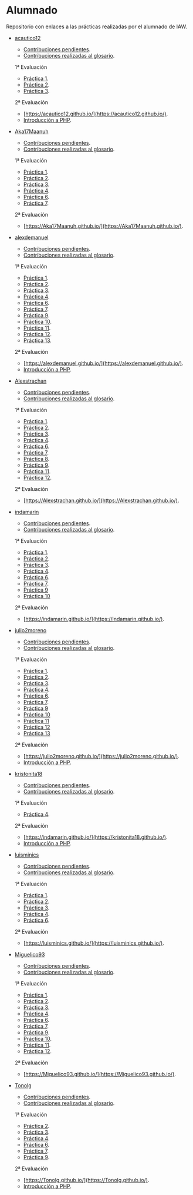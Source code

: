 # Alumnado

Repositorio con enlaces a las prácticas realizadas por el alumnado de IAW.

- [acautico12](https://github.com/acautico12)
  - [Contribuciones pendientes](https://github.com/iaw-asir-iescelia/glosario/issues?utf8=%E2%9C%93&q=assignee%3Aacautico12+is%3Aopen).
  - [Contribuciones realizadas al glosario](https://github.com/iaw-asir-iescelia/glosario/issues?utf8=%E2%9C%93&q=assignee%3Aacautico12+is%3Aclosed).

  1ª Evaluación
  - [Práctica 1](https://github.com/acautico12/practica01).
  - [Práctica 2](https://github.com/acautico12/practica02).
  - [Práctica 3](https://github.com/acautico12/practica03).
  
  2ª Evaluación
  
  - [https://acautico12.github.io/](https://acautico12.github.io/).
  - [Introducción a PHP](https://github.com/acautico12/practicas-php).

- [Aka17Maanuh](https://github.com/Aka17Maanuh)
  - [Contribuciones pendientes](https://github.com/iaw-asir-iescelia/glosario/issues?utf8=%E2%9C%93&q=assignee%3AAka17Maanuh+is%3Aopen).
  - [Contribuciones realizadas al glosario](https://github.com/iaw-asir-iescelia/glosario/issues?utf8=%E2%9C%93&q=assignee%3AAka17Maanuh+is%3Aclosed).
  
  1ª Evaluación
  - [Práctica 1](https://github.com/Aka17Maanuh/Practica1).
  - [Práctica 2](https://github.com/Aka17Maanuh/Practica2).
  - [Práctica 3](https://github.com/Aka17Maanuh/Practica3).
  - [Práctica 4](https://github.com/Aka17Maanuh/Practica4).
  - [Práctica 6](https://github.com/Aka17Maanuh/Practica6).
  - [Práctica 7](https://github.com/Aka17Maanuh/Practica7).
 
   2ª Evaluación
  - [https://Aka17Maanuh.github.io/](https://Aka17Maanuh.github.io/).

- [alexdemanuel](https://github.com/alexdemanuel)
  - [Contribuciones pendientes](https://github.com/iaw-asir-iescelia/glosario/issues?utf8=%E2%9C%93&q=assignee%3Aalexdemanuel+is%3Aopen).
  - [Contribuciones realizadas al glosario](https://github.com/iaw-asir-iescelia/glosario/issues?utf8=%E2%9C%93&q=assignee%3Aalexdemanuel+is%3Aclosed).

  1ª Evaluación
  - [Práctica 1](https://github.com/alexdemanuel/Practica-01-LAMP-Stack).
  - [Práctica 2](https://github.com/alexdemanuel/Practica-02-LAMP-Stack-Vagrant).
  - [Práctica 3](https://github.com/alexdemanuel/Practica-03-Lamp-Stack-2Maquinas-Vagrant).
  - [Práctica 4](https://github.com/alexdemanuel/Practica-04-2ServWeb-1BD).
  - [Práctica 6](https://github.com/alexdemanuel/Practica-06-Balanceador).
  - [Práctica 7](https://github.com/alexdemanuel/Practica-07-Wordpress-vagrant).
  - [Práctica 9](https://github.com/alexdemanuel/Practica-09-WPScan).
  - [Práctica 10](https://github.com/alexdemanuel/Practica-10-WP-Amazon).
  - [Práctica 11](https://github.com/alexdemanuel/Practica-11-WP-Bitnami).
  - [Práctica 12](https://github.com/alexdemanuel/Practica-12-Drupal).
  - [Práctica 13](https://github.com/alexdemanuel/Practica-13-Moodle).

   2ª Evaluación
  - [https://alexdemanuel.github.io/](https://alexdemanuel.github.io/).
  - [Introducción a PHP](https://github.com/alexdemanuel/Practicas-PHP).


- [Alexstrachan](https://github.com/Alexstrachan)
  - [Contribuciones pendientes](https://github.com/iaw-asir-iescelia/glosario/issues?utf8=%E2%9C%93&q=assignee%3AAlexstrachan+is%3Aopen).
  - [Contribuciones realizadas al glosario](https://github.com/iaw-asir-iescelia/glosario/issues?utf8=%E2%9C%93&q=assignee%3AAlexstrachan+is%3Aclosed).

  1ª Evaluación
  - [Práctica 1](https://github.com/Alexstrachan/practica1-LAMP).
  - [Práctica 2](https://github.com/Alexstrachan/Practica02).
  - [Práctica 3](https://github.com/Alexstrachan/Practica03).
  - [Práctica 4](https://github.com/Alexstrachan/Practica04).
  - [Práctica 6](https://github.com/Alexstrachan/Practica06).
  - [Práctica 7](https://github.com/Alexstrachan/Practica07).
  - [Práctica 8](https://github.com/Alexstrachan/practica08).
  - [Práctica 9](https://github.com/Alexstrachan/Practica09).
  - [Práctica 11](https://github.com/Alexstrachan/Practica11).
  - [Práctica 12](https://github.com/Alexstrachan/Practica12).

   2ª Evaluación
  - [https://Alexstrachan.github.io/](https://Alexstrachan.github.io/).


- [indamarin](https://github.com/indamarin)
  - [Contribuciones pendientes](https://github.com/iaw-asir-iescelia/glosario/issues?utf8=%E2%9C%93&q=assignee%3Aindamarin+is%3Aopen).
  - [Contribuciones realizadas al glosario](https://github.com/iaw-asir-iescelia/glosario/issues?utf8=%E2%9C%93&q=assignee%3Aindamarin+is%3Aclosed).

  1ª Evaluación
  - [Práctica 1](https://github.com/indamarin/practica01).
  - [Práctica 2](https://github.com/indamarin/practica02).
  - [Práctica 3](https://github.com/indamarin/practica03).
  - [Práctica 4](https://github.com/indamarin/practica04).  
  - [Práctica 6](https://github.com/indamarin/practica06).  
  - [Práctica 7](https://github.com/indamarin/practica07).
  - [Práctica 9](https://github.com/indamarin/practica09)
  - [Práctica 10](https://github.com/indamarin/practica10)  

   2ª Evaluación
  - [https://indamarin.github.io/](https://indamarin.github.io/).


- [julio2moreno](https://github.com/julio2moreno)
  - [Contribuciones pendientes](https://github.com/iaw-asir-iescelia/glosario/issues?utf8=%E2%9C%93&q=assignee%3Ajulio2moreno+is%3Aopen).
  - [Contribuciones realizadas al glosario](https://github.com/iaw-asir-iescelia/glosario/issues?utf8=%E2%9C%93&q=assignee%3Ajulio2moreno+is%3Aclosed).

  1ª Evaluación
  - [Práctica 1](https://github.com/julio2moreno/Practica-01-LAMP_STACK).
  - [Práctica 2](https://github.com/julio2moreno/Practica-02-LAMP_VAGRANT).
  - [Práctica 3](https://github.com/julio2moreno/Practica-03-LAMP_2niveles).
  - [Práctica 4](https://github.com/julio2moreno/Practica-04-2VM_Apache).
  - [Práctica 6](https://github.com/julio2moreno/Practica-06-Balanceador_Apache).
  - [Práctica 7](https://github.com/julio2moreno/Practica-07-wordpress).
  - [Práctica 9](https://github.com/julio2moreno/Practica-09-Auditoria_Seguridad_Wordpress)
  - [Práctica 10](https://github.com/julio2moreno/Practica-10-Wordpress_AWS)
  - [Práctica 11](https://github.com/julio2moreno/Practica-11-Wordpress_bitnami)
  - [Práctica 12](https://github.com/julio2moreno/Practica-12-Drupal_Bitnami)
  - [Práctica 13](https://github.com/julio2moreno/Practica-13-Instaladores_Bitnami)

   2ª Evaluación
  - [https://julio2moreno.github.io/](https://julio2moreno.github.io/).
  - [Introducción a PHP](https://github.com/julio2moreno/Pracicas-php).


- [kristonita18](https://github.com/kristonita18)
  - [Contribuciones pendientes](https://github.com/iaw-asir-iescelia/glosario/issues?utf8=%E2%9C%93&q=assignee%3Akristonita18+is%3Aopen).
  - [Contribuciones realizadas al glosario](https://github.com/iaw-asir-iescelia/glosario/issues?utf8=%E2%9C%93&q=assignee%3Akristonita18+is%3Aclosed).

  1ª Evaluación
  - [Práctica 4](https://github.com/kristonita18/p4).

  2ª Evaluación
  - [https://indamarin.github.io/](https://kristonita18.github.io/).
  - [Introducción a PHP](https://github.com/kristonita18/practicas--php).


- [luisminics](https://github.com/luisminics)
  - [Contribuciones pendientes](https://github.com/iaw-asir-iescelia/glosario/issues?utf8=%E2%9C%93&q=assignee%3Aluisminics+is%3Aopen).
  - [Contribuciones realizadas al glosario](https://github.com/iaw-asir-iescelia/glosario/issues?utf8=%E2%9C%93&q=assignee%3Aluisminics+is%3Aclosed).

  1ª Evaluación
  - [Práctica 1](https://github.com/luisminics/Practica-01-Lamp_Stack).
  - [Práctica 2](https://github.com/luisminics/Practica-02-Pila-LAMP-con-Vagrant).
  - [Práctica 3](https://github.com/luisminics/Practica-03-Pila-Lamp-2Maquinasvirtuales-Vagrant).
  - [Práctica 4](https://github.com/luisminics/Practica-04-2VM-Apache-Vagrant).
  - [Práctica 6](https://github.com/luisminics/Practica-06-Balanceador-de-carga-con-Apache).

  2ª Evaluación
  - [https://luisminics.github.io/](https://luisminics.github.io/).


- [Miguelico93](https://github.com/Miguelico93)
  - [Contribuciones pendientes](https://github.com/iaw-asir-iescelia/glosario/issues?utf8=%E2%9C%93&q=assignee%3AMiguelico93+is%3Aopen).
  - [Contribuciones realizadas al glosario](https://github.com/iaw-asir-iescelia/glosario/issues?utf8=%E2%9C%93&q=assignee%3AMiguelico93+is%3Aclosed).

  1ª Evaluación
  - [Práctica 1](https://github.com/Miguelico93/practica01).
  - [Práctica 2](https://github.com/Miguelico93/practica02).
  - [Práctica 3](https://github.com/Miguelico93/practica03).
  - [Práctica 4](https://github.com/Miguelico93/practica04).
  - [Práctica 6](https://github.com/Miguelico93/practica06).
  - [Práctica 7](https://github.com/Miguelico93/Practica07).
  - [Práctica 9](https://github.com/Miguelico93/Practica09).
  - [Práctica 10](https://github.com/Miguelico93/Practica-10).
  - [Práctica 11](https://github.com/Miguelico93/Practica-11).
  - [Práctica 12](https://github.com/Miguelico93/Practica12).

  2ª Evaluación
  - [https://Miguelico93.github.io/](https://Miguelico93.github.io/).


- [Tonolg](https://github.com/Tonolg)
  - [Contribuciones pendientes](https://github.com/iaw-asir-iescelia/glosario/issues?utf8=%E2%9C%93&q=assignee%3ATonolg+is%3Aopen).
  - [Contribuciones realizadas al glosario](https://github.com/iaw-asir-iescelia/glosario/issues?utf8=%E2%9C%93&q=assignee%3ATonolg+is%3Aclosed).
  
  1ª Evaluación
  - [Práctica 2](https://github.com/Tonolg/practica02-LAMP).
  - [Práctica 3](https://github.com/Tonolg/practica03-lamp).
  - [Práctica 4](https://github.com/Tonolg/practica04-apache).
  - [Práctica 6](https://github.com/Tonolg/practica06).
  - [Práctica 7](https://github.com/Tonolg/practica07).
  - [Práctica 9](https://github.com/Tonolg/practica09-wpscan).
  
  2ª Evaluación
  - [https://Tonolg.github.io/](https://Tonolg.github.io/).
  - [Introducción a PHP](https://github.com/Tonolg/).
  

